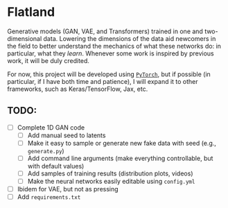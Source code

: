 # Flatland
Generative models (GAN, VAE, and Transformers) trained in one and two-dimensional data. 
Lowering the dimensions of the data aid newcomers in the field to better understand 
the mechanics of what these networks do: in particular, what they *learn*. Whenever 
some work is inspired by previous work, it will be duly credited.

For now, this project will be developed using [`PyTorch`](https://pytorch.org/), but if possible 
(in particular, if I have both time and patience), I will expand it to other frameworks, 
such as Keras/TensorFlow, Jax, etc.

## TODO: 
- [ ] Complete 1D GAN code
  - [ ] Add manual seed to latents
  - [ ] Make it easy to sample or generate new fake data with seed (e.g., `generate.py`)
  - [ ] Add command line arguments (make everything controllable, but with default values)
  - [ ] Add samples of training results (distribution plots, videos)
  - [ ] Make the neural networks easily editable using `config.yml`
- [ ] Ibidem for VAE, but not as pressing
- [ ] Add `requirements.txt`